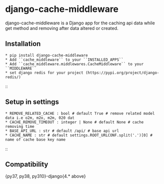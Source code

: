 django-cache-middleware
=========================

django-cache-middleware is a Django app for the caching api data while get method and removing after data altered or created.

Installation
------------

    * pip install django-cache-middleware
    * Add ``cache_middleware`` to your ``INSTALLED_APPS``
    * Add ``cache_middleware.middlewares.CacheMiddleware`` to your ``MIDDLEWARE``
    * set django redis for your project (https://pypi.org/project/django-redis/) 

::

Setup in settings
-----------------

    * REMOVE_RELATED_CACHE : bool # default True # remove related model data i.e o2m, m2o, m2m, 020 dat 
    * CACHE_REMOVE_TIMEOUT : integer | None # default None # cache removing time
    * BASE_API_URL : str # default /api/ # base api url
    * CACHE_NAME : str # default settings.ROOT_URLCONF.split('.')[0] #  name of cache base key name

::


Compatibility
-------------
{py37, py38, py310}-django{4.* above}
